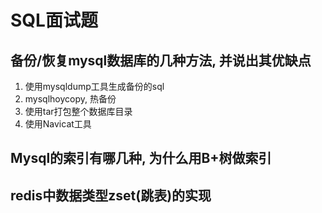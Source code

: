 # SQL面试题

## 备份/恢复mysql数据库的几种方法, 并说出其优缺点

1. 使用mysqldump工具生成备份的sql
2. mysqlhoycopy, 热备份
3. 使用tar打包整个数据库目录
4. 使用Navicat工具





## Mysql的索引有哪几种, 为什么用B+树做索引







## redis中数据类型zset(跳表)的实现







##
